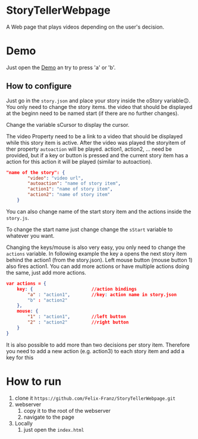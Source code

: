 # StoryTellerWebpage
A Web page that plays videos depending on the user's decision.

# Demo

Just open the [Demo](https://felix-franz.github.io/StoryTellerWebpage/) an try to press 'a' or 'b'.

## How to configure

Just go in the `story.json` and place your story inside the oStory variable😉.
You only need to change the story items. the video that should be displayed at the beginn need to be named start (if there are no further changes).

Change the variable sCursor to display the cursor.

The video Property need to be a link to a video that should be displayed while this story item is active. After the video was played the storyitem of ther property `autoaction` will be played.
action1, action2, ... need be provided, but if a key or button is pressed and the current story item has a action for this action it will be played (similar to autoaction).
```json
"name of the story": {
        "video": "video url",
        "autoaction": "name of story item",
        "action1": "name of story item",
        "action2": "name of story item"
    }
```

You can also change name of the start story item and the actions inside the `story.js`.

To change the start name just change change the `sStart` variable to whatever you want.

Changing the keys/mouse is also very easy, you only need to change the `actions` variable.
In following example the key a opens the next story item behind the action1 (from the story.json).
Left mouse button (mouse button 1) also fires action1.
You can add more actions or have multiple actions doing the same, just add more actions.

```json
var actions = {
    key: {                      //action bindings
        "a" : "action1",        //key: action name in story.json
        "b" : "action2"
    },
    mouse: {
        "1" : "action1",        //left button
        "2" : "action2"         //right button
    }
}
```

It is also possible to add more than two decisions per story item.
Therefore you need to add a new action (e.g. action3) to each story item and add a key for this 


# How to run

1. clone it `https://github.com/Felix-Franz/StoryTellerWebpage.git`
1. webserver
    1. copy it to the root of the webserver
    1. navigate to the page
1. Locally
    1. just open the `index.html`